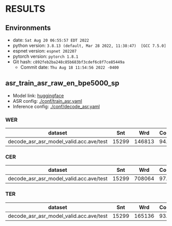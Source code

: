 <!-- Generated by scripts/utils/show_asr_result.sh -->
# RESULTS
## Environments
- date: `Sat Aug 20 06:55:57 EDT 2022`
- python version: `3.8.13 (default, Mar 28 2022, 11:38:47)  [GCC 7.5.0]`
- espnet version: `espnet 202207`
- pytorch version: `pytorch 1.8.1`
- Git hash: `c892feb2ba248c85b683bf3cdef6c8f7ce85449a`
  - Commit date: `Thu Aug 18 11:54:56 2022 -0400`

## asr_train_asr_raw_en_bpe5000_sp

- Model link: [huggingface](https://huggingface.co/espnet/brianyan918_aesrc2020_asr_conformer)
- ASR config: [./conf/train_asr.yaml](./conf/train_asr.yaml)
- Inference config: [./conf/decode_asr.yaml](./conf/decode_asr.yaml)

### WER

|dataset|Snt|Wrd|Corr|Sub|Del|Ins|Err|S.Err|
|---|---|---|---|---|---|---|---|---|
|decode_asr_asr_model_valid.acc.ave/test|15299|146813|94.8|4.7|0.6|0.7|5.9|31.9|

### CER

|dataset|Snt|Wrd|Corr|Sub|Del|Ins|Err|S.Err|
|---|---|---|---|---|---|---|---|---|
|decode_asr_asr_model_valid.acc.ave/test|15299|708064|97.9|1.2|0.9|0.7|2.8|31.9|

### TER

|dataset|Snt|Wrd|Corr|Sub|Del|Ins|Err|S.Err|
|---|---|---|---|---|---|---|---|---|
|decode_asr_asr_model_valid.acc.ave/test|15299|165136|93.2|4.3|2.6|0.6|7.4|31.9|

